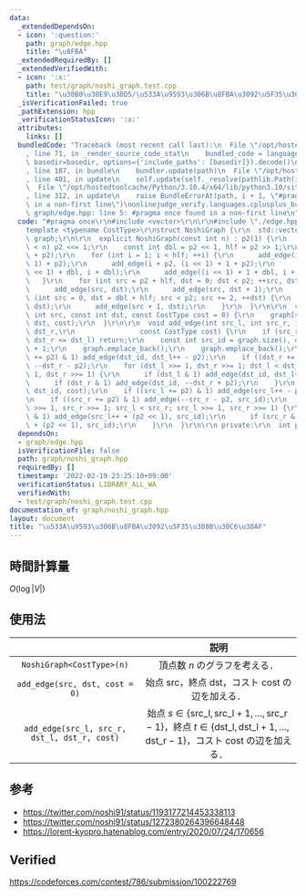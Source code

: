 ```yaml
---
data:
  _extendedDependsOn:
  - icon: ':question:'
    path: graph/edge.hpp
    title: "\u8FBA"
  _extendedRequiredBy: []
  _extendedVerifiedWith:
  - icon: ':x:'
    path: test/graph/noshi_graph.test.cpp
    title: "\u30B0\u30E9\u30D5/\u533A\u9593\u306B\u8FBA\u3092\u5F35\u308B\u30C6\u30AF"
  _isVerificationFailed: true
  _pathExtension: hpp
  _verificationStatusIcon: ':x:'
  attributes:
    links: []
  bundledCode: "Traceback (most recent call last):\n  File \"/opt/hostedtoolcache/Python/3.10.4/x64/lib/python3.10/site-packages/onlinejudge_verify/documentation/build.py\"\
    , line 71, in _render_source_code_stat\n    bundled_code = language.bundle(stat.path,\
    \ basedir=basedir, options={'include_paths': [basedir]}).decode()\n  File \"/opt/hostedtoolcache/Python/3.10.4/x64/lib/python3.10/site-packages/onlinejudge_verify/languages/cplusplus.py\"\
    , line 187, in bundle\n    bundler.update(path)\n  File \"/opt/hostedtoolcache/Python/3.10.4/x64/lib/python3.10/site-packages/onlinejudge_verify/languages/cplusplus_bundle.py\"\
    , line 401, in update\n    self.update(self._resolve(pathlib.Path(included), included_from=path))\n\
    \  File \"/opt/hostedtoolcache/Python/3.10.4/x64/lib/python3.10/site-packages/onlinejudge_verify/languages/cplusplus_bundle.py\"\
    , line 312, in update\n    raise BundleErrorAt(path, i + 1, \"#pragma once found\
    \ in a non-first line\")\nonlinejudge_verify.languages.cplusplus_bundle.BundleErrorAt:\
    \ graph/edge.hpp: line 5: #pragma once found in a non-first line\n"
  code: "#pragma once\r\n#include <vector>\r\n\r\n#include \"./edge.hpp\"\r\n\r\n\
    template <typename CostType>\r\nstruct NoshiGraph {\r\n  std::vector<std::vector<Edge<CostType>>>\
    \ graph;\r\n\r\n  explicit NoshiGraph(const int n) : p2(1) {\r\n    while (p2\
    \ < n) p2 <<= 1;\r\n    const int dbl = p2 << 1, hlf = p2 >> 1;\r\n    graph.resize(dbl\
    \ + p2);\r\n    for (int i = 1; i < hlf; ++i) {\r\n      add_edge(i + p2, (i <<\
    \ 1) + p2);\r\n      add_edge(i + p2, (i << 1) + 1 + p2);\r\n      add_edge((i\
    \ << 1) + dbl, i + dbl);\r\n      add_edge((i << 1) + 1 + dbl, i + dbl);\r\n \
    \   }\r\n    for (int src = p2 + hlf, dst = 0; dst < p2; ++src, dst += 2) {\r\n\
    \      add_edge(src, dst);\r\n      add_edge(src, dst + 1);\r\n    }\r\n    for\
    \ (int src = 0, dst = dbl + hlf; src < p2; src += 2, ++dst) {\r\n      add_edge(src,\
    \ dst);\r\n      add_edge(src + 1, dst);\r\n    }\r\n  }\r\n\r\n  void add_edge(const\
    \ int src, const int dst, const CostType cost = 0) {\r\n    graph[src].emplace_back(src,\
    \ dst, cost);\r\n  }\r\n\r\n  void add_edge(int src_l, int src_r, int dst_l, int\
    \ dst_r,\r\n                const CostType cost) {\r\n    if (src_r <= src_l ||\
    \ dst_r <= dst_l) return;\r\n    const int src_id = graph.size(), dst_id = src_id\
    \ + 1;\r\n    graph.emplace_back();\r\n    graph.emplace_back();\r\n    if ((dst_l\
    \ += p2) & 1) add_edge(dst_id, dst_l++ - p2);\r\n    if ((dst_r += p2) & 1) add_edge(dst_id,\
    \ --dst_r - p2);\r\n    for (dst_l >>= 1, dst_r >>= 1; dst_l < dst_r; dst_l >>=\
    \ 1, dst_r >>= 1) {\r\n      if (dst_l & 1) add_edge(dst_id, dst_l++ + p2);\r\n\
    \      if (dst_r & 1) add_edge(dst_id, --dst_r + p2);\r\n    }\r\n    add_edge(src_id,\
    \ dst_id, cost);\r\n    if ((src_l += p2) & 1) add_edge(src_l++ - p2, src_id);\r\
    \n    if ((src_r += p2) & 1) add_edge(--src_r - p2, src_id);\r\n    for (src_l\
    \ >>= 1, src_r >>= 1; src_l < src_r; src_l >>= 1, src_r >>= 1) {\r\n      if (src_l\
    \ & 1) add_edge(src_l++ + (p2 << 1), src_id);\r\n      if (src_r & 1) add_edge(--src_r\
    \ + (p2 << 1), src_id);\r\n    }\r\n  }\r\n\r\n private:\r\n  int p2;\r\n};\r\n"
  dependsOn:
  - graph/edge.hpp
  isVerificationFile: false
  path: graph/noshi_graph.hpp
  requiredBy: []
  timestamp: '2022-02-19 23:25:10+09:00'
  verificationStatus: LIBRARY_ALL_WA
  verifiedWith:
  - test/graph/noshi_graph.test.cpp
documentation_of: graph/noshi_graph.hpp
layout: document
title: "\u533A\u9593\u306B\u8FBA\u3092\u5F35\u308B\u30C6\u30AF"
---
```



## 時間計算量

$O(\log{\lvert V \rvert})$


## 使用法

||説明|
|:--:|:--:|
|`NoshiGraph<CostType>(n)`|頂点数 $n$ のグラフを考える．|
|`add_edge(src, dst, cost = 0)`|始点 $\mathrm{src}$，終点 $\mathrm{dst}$，コスト $\mathrm{cost}$ の辺を加える．|
|`add_edge(src_l, src_r, dst_l, dst_r, cost)`|始点 $s \in \lbrace \mathrm{src\_l}, \mathrm{src\_l} + 1, \ldots, \mathrm{src\_r} - 1 \rbrace$，終点 $t \in \lbrace \mathrm{dst\_l}, \mathrm{dst\_l} + 1, \ldots, \mathrm{dst\_r} - 1 \rbrace$，コスト $\mathrm{cost}$ の辺を加える．|


## 参考

- https://twitter.com/noshi91/status/1193177214453338113
- https://twitter.com/noshi91/status/1272380264396648448
- https://lorent-kyopro.hatenablog.com/entry/2020/07/24/170656


## Verified

https://codeforces.com/contest/786/submission/100222769
